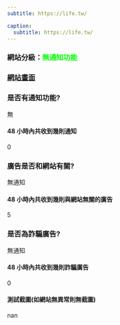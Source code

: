 ```yaml
---
subtitle: https://life.tw/

caption:
  subtitle: https://life.tw/
---
```


<h3>網站分級：<font color="#00FF00">無通知功能</font></h3>

### [網站畫面](https://life.tw/)
### 是否有通知功能?
無

#### 48 小時內共收到幾則通知
0

### 廣告是否和網站有關?
無通知

#### 48 小時內共收到幾則與網站無關的廣告
5

### 是否為詐騙廣告?
無通知

#### 48 小時內共收到幾則詐騙廣告
0

#### 測試截圖(如網站無異常則無截圖)
nan

